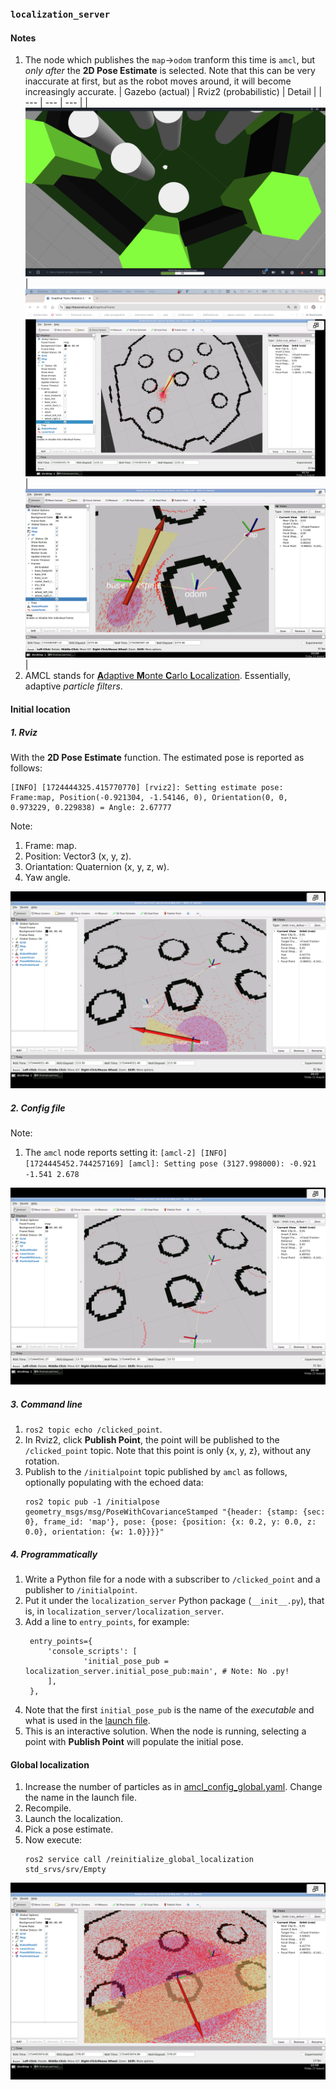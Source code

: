 ### `localization_server`

#### Notes

1. The node which publishes the `map`->`odom` tranform this time is `amcl`, but _only after_ the **2D Pose Estimate** is selected. Note that this can be very inaccurate at first, but as the robot moves around, it will become increasingly accurate.
   | Gazebo (actual) | Rviz2 (probabilistic) | Detail |
   | --- | --- | --- |
   | ![Actual](assets/location_in_gazebo.png) | ![AMCL](assets/localization_in_rviz2.png) | ![Frames](assets/zoom_in.png) | 
2. AMCL stands for [**A**daptive **M**onte **C**arlo **L**ocalization](https://roboticsknowledgebase.com/wiki/state-estimation/adaptive-monte-carlo-localization/). Essentially, adaptive _particle filters_. 

#### Initial location

##### 1. Rviz 

With the **2D Pose Estimate** function. The estimated pose is reported as follows:
```
[INFO] [1724444325.415770770] [rviz2]: Setting estimate pose: Frame:map, Position(-0.921304, -1.54146, 0), Orientation(0, 0, 0.973229, 0.229838) = Angle: 2.67777
```  
Note:
1. Frame: map.
2. Position: Vector3 (x, y, z).
3. Oriantation: Quaternion (x, y, z, w).
4. Yaw angle.  

![2D Pose Estimate](assets/2d_pose_estimate.png)  


##### 2. Config file

Note:  
1. The `amcl` node reports setting it: 
   `[amcl-2] [INFO] [1724445452.744257169] [amcl]: Setting pose (3127.998000): -0.921 -1.541 2.678`  

![2D Location Set in Config](assets/location_set_in_amcl_config.png)  


##### 3. Command line

1. `ros2 topic echo /clicked_point`.
2. In Rviz2, click **Publish Point**, the point will be published to the `/clicked_point` topic. Note that this point is only {x, y, z}, without any rotation.
3. Publish to the `/initialpoint` topic published by `amcl` as follows, optionally populating with the echoed data:
   ```
   ros2 topic pub -1 /initialpose geometry_msgs/msg/PoseWithCovarianceStamped "{header: {stamp: {sec: 0}, frame_id: 'map'}, pose: {pose: {position: {x: 0.2, y: 0.0, z: 0.0}, orientation: {w: 1.0}}}}"
   ```

##### 4. Programmatically

1. Write a Python file for a node with a subscriber to `/clicked_point` and a publisher to `/initialpoint`.
2. Put it under the `localization_server` Python package (`__init__.py`), that is, in `localization_server/localization_server`.
3. Add a line to `entry_points`, for example:
   ```
    entry_points={
        'console_scripts': [
                'initial_pose_pub = localization_server.initial_pose_pub:main', # Note: No .py!      
        ],
    },
   ```
4. Note that the first `initial_pose_pub` is the name of the _executable_ and what is used in the [launch file](https://github.com/ivogeorg/localization_server/blob/c4903b12e51a7badb2c03291d2ac2a9fbba5628c/launch/init_robot.launch.py).
5. This is an interactive solution. When the node is running, selecting a point with **Publish Point** will populate the initial pose.



#### Global localization

1. Increase the number of particles as in [amcl_config_global.yaml](config/amcl_config_global.yaml). Change the name in the launch file.
2. Recompile.
3. Launch the localization.
4. Pick a pose estimate.
5. Now execute:
   ```
   ros2 service call /reinitialize_global_localization std_srvs/srv/Empty
   ```
![Global localization](assets/global_localization.png)  



